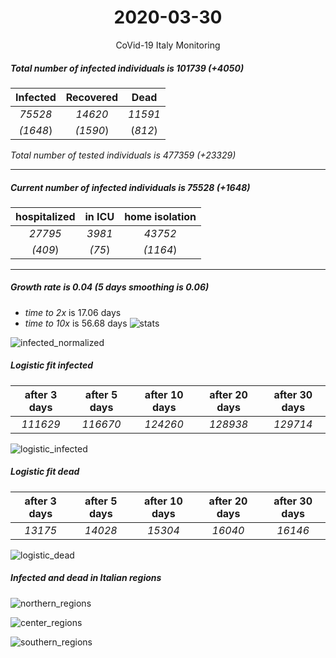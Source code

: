 <div align='center'>

# 2020-03-30
CoVid-19 Italy Monitoring
</div>

##### Total number of infected individuals is 101739 (+4050)
Infected | Recovered | Dead
:---: | :---: | :---:
*75528* | *14620* | *11591*
*(1648*) | *(1590*) | (*812*)

*Total number of tested individuals is 477359 (+23329)*
***
##### Current number of infected individuals is 75528 (+1648)
hospitalized | in ICU | home isolation
:---: | :---: | :---:
*27795* |*3981* |*43752*
*(409*) |*(75*) |*(1164*)
***
##### Growth rate is 0.04 (5 days smoothing is 0.06)
- *time to 2x* is 17.06 days
- *time to 10x* is 56.68 days
![stats][stats]

![infected_normalized][infected_normalized]

##### Logistic fit infected
after 3 days | after 5 days | after 10 days | after 20 days | after 30 days
:---: | :---: | :---: | :---: | :---:
*111629* |*116670* |*124260* |*128938* |*129714*


![logistic_infected][logistic_infected]

##### Logistic fit dead
after 3 days | after 5 days | after 10 days | after 20 days | after 30 days
:---: | :---: | :---: | :---: | :---:
*13175* |*14028* |*15304* |*16040* |*16146*


![logistic_dead][logistic_dead]


##### Infected and dead in Italian regions


![northern_regions][northern_regions]


![center_regions][center_regions]


![southern_regions][southern_regions]

[stats]: stats.png
[infected_normalized]: infected_normalized.png
[logistic_infected]: logistic_infected.png
[logistic_dead]: logistic_dead.png
[northern_regions]: northern_regions.png
[center_regions]: center_regions.png
[southern_regions]: southern_regions.png
